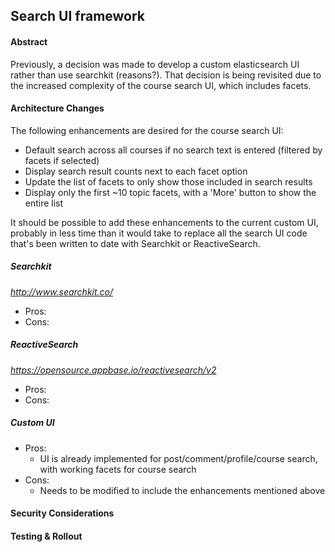 ## Search UI framework

#### Abstract
Previously, a decision was made to develop a custom elasticsearch UI rather than use searchkit (reasons?).
That decision is being revisited due to the increased complexity of the course search UI, which includes facets.


#### Architecture Changes

The following enhancements are desired for the course search UI:
- Default search across all courses if no search text is entered (filtered by facets if selected)
- Display search result counts next to each facet option
- Update the list of facets to only show those included in search results
- Display only the first ~10 topic facets, with a 'More' button to show the entire list

It should be possible to add these enhancements to the current custom UI, probably in less time than
it would take to replace all the search UI code that's been written to date with Searchkit or ReactiveSearch.

##### Searchkit
_http://www.searchkit.co/_
- Pros:
- Cons: 


##### ReactiveSearch 
_https://opensource.appbase.io/reactivesearch/v2_
- Pros:
- Cons:


##### Custom UI
- Pros:
  - UI is already implemented for post/comment/profile/course search, with working facets for course search
- Cons:
  - Needs to be modified to include the enhancements mentioned above

#### Security Considerations


#### Testing & Rollout
